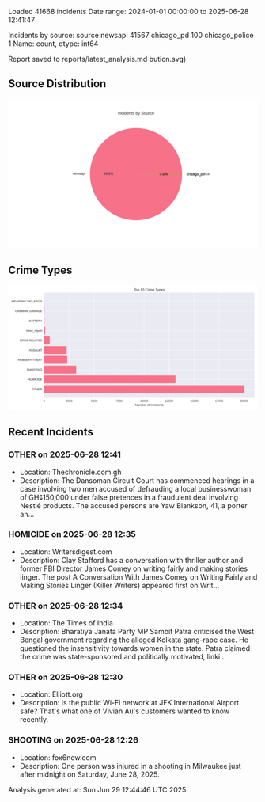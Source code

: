 
Loaded 41668 incidents
Date range: 2024-01-01 00:00:00 to 2025-06-28 12:41:47

Incidents by source:
source
newsapi           41567
chicago_pd          100
chicago_police        1
Name: count, dtype: int64

Report saved to reports/latest_analysis.md
bution.svg)

## Source Distribution
![Source Distribution](images/source_distribution.svg)

## Crime Types
![Crime Types](images/crime_types.svg)

## Recent Incidents

### OTHER on 2025-06-28 12:41
- Location: Thechronicle.com.gh
- Description: The Dansoman Circuit Court has commenced hearings in a case involving two men accused of defrauding a local businesswoman of GH¢150,000 under false pretences in a fraudulent deal involving Nestlé products. The accused persons are Yaw Blankson, 41, a porter an…


### HOMICIDE on 2025-06-28 12:35
- Location: Writersdigest.com
- Description: Clay Stafford has a conversation with thriller author and former FBI Director James Comey on writing fairly and making stories linger.
The post A Conversation With James Comey on Writing Fairly and Making Stories Linger (Killer Writers) appeared first on Writ…


### OTHER on 2025-06-28 12:34
- Location: The Times of India
- Description: Bharatiya Janata Party MP Sambit Patra criticised the West Bengal government regarding the alleged Kolkata gang-rape case. He questioned the insensitivity towards women in the state. Patra claimed the crime was state-sponsored and politically motivated, linki…


### OTHER on 2025-06-28 12:30
- Location: Elliott.org
- Description: Is the public Wi-Fi network at JFK International Airport safe? That's what one of Vivian Au's customers wanted to know recently.


### SHOOTING on 2025-06-28 12:26
- Location: fox6now.com
- Description: One person was injured in a shooting in Milwaukee just after midnight on Saturday, June 28, 2025.

Analysis generated at: Sun Jun 29 12:44:46 UTC 2025
